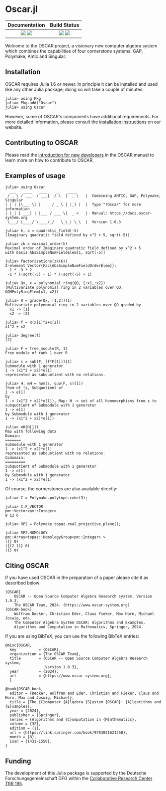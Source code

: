# Oscar.jl

| **Documentation**                                                         | **Build Status**                                      |
|:-------------------------------------------------------------------------:|:-----------------------------------------------------:|
| [![][docs-stable-img]][docs-stable-url] [![][docs-dev-img]][docs-dev-url] | [![][ga-img]][ga-url] [![][codecov-img]][codecov-url] |


Welcome to the OSCAR project, a visionary new computer algebra system
which combines the capabilities of four cornerstone systems: GAP,
Polymake, Antic and Singular.

## Installation

OSCAR requires Julia 1.6 or newer. In principle it can be installed and used
like any other Julia package; doing so will take a couple of minutes:

```
julia> using Pkg
julia> Pkg.add("Oscar")
julia> using Oscar
```

However, some of OSCAR's components have additional requirements.
For more detailed information, please consult the [installation
instructions](https://www.oscar-system.org/install/) on our website.

## Contributing to OSCAR

Please read the [introduction for new developers](https://docs.oscar-system.org/dev/DeveloperDocumentation/new_developers/)
in the OSCAR manual to learn more on how to contribute to OSCAR.

## Examples of usage

```
julia> using Oscar
  ___   ____   ____    _    ____
 / _ \ / ___| / ___|  / \  |  _ \   |  Combining ANTIC, GAP, Polymake, Singular
| | | |\___ \| |     / _ \ | |_) |  |  Type "?Oscar" for more information
| |_| | ___) | |___ / ___ \|  _ <   |  Manual: https://docs.oscar-system.org
 \___/ |____/ \____/_/   \_\_| \_\  |  Version 1.0.3

julia> k, a = quadratic_field(-5)
(Imaginary quadratic field defined by x^2 + 5, sqrt(-5))

julia> zk = maximal_order(k)
Maximal order of Imaginary quadratic field defined by x^2 + 5
with basis AbsSimpleNumFieldElem[1, sqrt(-5)]

julia> factorizations(zk(6))
2-element Vector{Fac{AbsSimpleNumFieldOrderElem}}:
 -1 * -3 * 2
 -1 * (-sqrt(-5) - 1) * (-sqrt(-5) + 1)

julia> Qx, x = polynomial_ring(QQ, [:x1,:x2])
(Multivariate polynomial ring in 2 variables over QQ, QQMPolyRingElem[x1, x2])

julia> R = grade(Qx, [1,2])[1]
Multivariate polynomial ring in 2 variables over QQ graded by
  x1 -> [1]
  x2 -> [2]

julia> f = R(x[1]^2+x[2])
x1^2 + x2

julia> degree(f)
[2]

julia> F = free_module(R, 1)
Free module of rank 1 over R

julia> s = sub(F, [f*F[1]])[1]
Submodule with 1 generator
1 -> (x1^2 + x2)*e[1]
represented as subquotient with no relations.

julia> H, mH = hom(s, quo(F, s)[1])
(hom of (s, Subquotient of
1 -> e[1]
by
1 -> (x1^2 + x2)*e[1]), Map: H -> set of all homomorphisms from s to subquotient of Submodule with 1 generator
1 -> e[1]
by Submodule with 1 generator
1 -> (x1^2 + x2)*e[1])

julia> mH(H[1])
Map with following data
Domain:
=======
Submodule with 1 generator
1 -> (x1^2 + x2)*e[1]
represented as subquotient with no relations.
Codomain:
=========
Subquotient of Submodule with 1 generator
1 -> e[1]
by Submodule with 1 generator
1 -> (x1^2 + x2)*e[1]
```

Of course, the cornerstones are also available directly:

```
julia> C = Polymake.polytope.cube(3);

julia> C.F_VECTOR
pm::Vector<pm::Integer>
8 12 6

julia> RP2 = Polymake.topaz.real_projective_plane();

julia> RP2.HOMOLOGY
pm::Array<topaz::HomologyGroup<pm::Integer> >
({} 0)
({(2 1)} 0)
({} 0)
```

## Citing OSCAR

If you have used OSCAR in the preparation of a paper please cite it as described below:

    [OSCAR]
        OSCAR -- Open Source Computer Algebra Research system, Version 1.0.3,
        The OSCAR Team, 2024. (https://www.oscar-system.org)
    [OSCAR-book]
        Wolfram Decker, Christian Eder, Claus Fieker, Max Horn, Michael Joswig, eds.
        The Computer Algebra System OSCAR: Algorithms and Examples,
        Algorithms and Computation in Mathematics, Springer, 2024.

If you are using BibTeX, you can use the following BibTeX entries:

    @misc{OSCAR,
      key          = {OSCAR},
      organization = {The OSCAR Team},
      title        = {OSCAR -- Open Source Computer Algebra Research system,
                      Version 1.0.3},
      year         = {2024},
      url          = {https://www.oscar-system.org},
      }

    @book{OSCAR-book,
      editor = {Decker, Wolfram and Eder, Christian and Fieker, Claus and Horn, Max and Joswig, Michael},
      title = {The {C}omputer {A}lgebra {S}ystem {OSCAR}: {A}lgorithms and {E}xamples},
      year = {2024},
      publisher = {Springer},
      series = {Algorithms and {C}omputation in {M}athematics},
      volume = {32},
      edition = {1},
      url = {https://link.springer.com/book/9783031621260},
      month = {8},
      issn = {1431-1550},
    }

## Funding

The development of this Julia package is supported by the Deutsche
Forschungsgemeinschaft DFG within the
[Collaborative Research Center TRR 195](https://www.computeralgebra.de/sfb/).

[docs-dev-img]: https://img.shields.io/badge/docs-dev-blue.svg
[docs-dev-url]: https://docs.oscar-system.org/dev/

[docs-stable-img]: https://img.shields.io/badge/docs-stable-blue.svg
[docs-stable-url]: https://docs.oscar-system.org/stable/

[ga-img]: https://github.com/oscar-system/Oscar.jl/workflows/Run%20tests/badge.svg
[ga-url]: https://github.com/oscar-system/Oscar.jl/actions?query=workflow%3A%22Run+tests%22

[codecov-img]: https://codecov.io/gh/oscar-system/Oscar.jl/branch/master/graph/badge.svg?branch=master
[codecov-url]: https://codecov.io/gh/oscar-system/Oscar.jl
